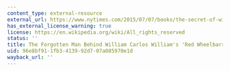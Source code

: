 ```yaml
---
content_type: external-resource
external_url: https://www.nytimes.com/2015/07/07/books/the-secret-of-william-carlos-williamss-the-red-wheelbarrow.html
has_external_license_warning: true
license: https://en.wikipedia.org/wiki/All_rights_reserved
status: ''
title: The Forgotten Man Behind William Carlos William's 'Red Wheelbarrow'.
uid: 96e8bf91-1fb3-4139-92d7-07a085970e1d
wayback_url: ''
---
```

